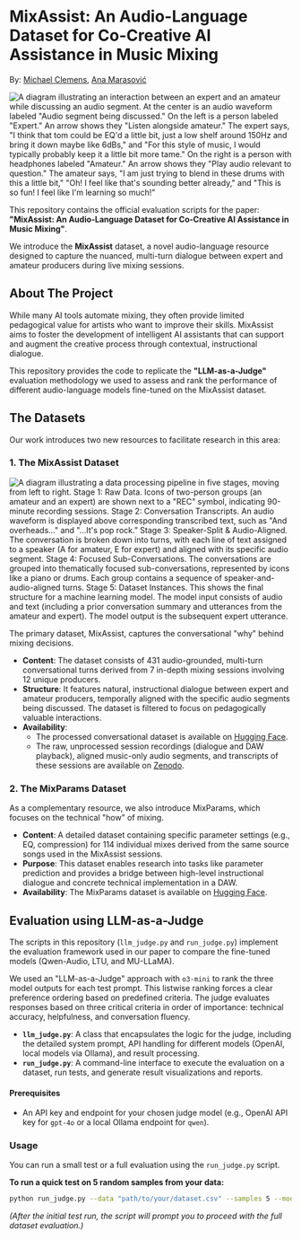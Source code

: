 # MixAssist: An Audio-Language Dataset for Co-Creative AI Assistance in Music Mixing

By: [Michael Clemens](https://mclem.in), [Ana Marasović](https://www.anamarasovic.com)

![A diagram illustrating an interaction between an expert and an amateur while discussing an audio segment. At the center is an audio waveform labeled "Audio segment being discussed." On the left is a person labeled "Expert." An arrow shows they "Listen alongside amateur." The expert says, "I think that tom could be EQ'd a little bit, just a low shelf around 150Hz and bring it down maybe like 6dBs," and "For this style of music, I would typically probably keep it a little bit more tame."
On the right is a person with headphones labeled "Amateur." An arrow shows they "Play audio relevant to question." The amateur says, "I am just trying to blend in these drums with this a little bit," "Oh! I feel like that's sounding better already," and "This is so fun! I feel like I'm learning so much!"](imgs/dataset-description.png "Dataset Setup")

This repository contains the official evaluation scripts for the paper: **"MixAssist: An Audio-Language Dataset for Co-Creative AI Assistance in Music Mixing"**.

We introduce the **MixAssist** dataset, a novel audio-language resource designed to capture the nuanced, multi-turn dialogue between expert and amateur producers during live mixing sessions.

## About The Project

While many AI tools automate mixing, they often provide limited pedagogical value for artists who want to improve their skills. MixAssist aims to foster the development of intelligent AI assistants that can support and augment the creative process through contextual, instructional dialogue.

This repository provides the code to replicate the **"LLM-as-a-Judge"** evaluation methodology we used to assess and rank the performance of different audio-language models fine-tuned on the MixAssist dataset.

## The Datasets

Our work introduces two new resources to facilitate research in this area:

### 1. The MixAssist Dataset

![A diagram illustrating a data processing pipeline in five stages, moving from left to right. **Stage 1: Raw Data.** Icons of two-person groups (an amateur and an expert) are shown next to a "REC" symbol, indicating 90-minute recording sessions. **Stage 2: Conversation Transcripts.** An audio waveform is displayed above corresponding transcribed text, such as "And overheads..." and "...It's pop rock.” **Stage 3: Speaker-Split & Audio-Aligned.** The conversation is broken down into turns, with each line of text assigned to a speaker (A for amateur, E for expert) and aligned with its specific audio segment. **Stage 4: Focused Sub-Conversations.** The conversations are grouped into thematically focused sub-conversations, represented by icons like a piano or drums. Each group contains a sequence of speaker-and-audio-aligned turns. **Stage 5: Dataset Instances.** This shows the final structure for a machine learning model. The model input consists of audio and text (including a prior conversation summary and utterances from the amateur and expert). The model output is the subsequent expert utterance.](imgs/data-flow.png "Data Flow")

The primary dataset, MixAssist, captures the conversational "why" behind mixing decisions.

- **Content**: The dataset consists of 431 audio-grounded, multi-turn conversational turns derived from 7 in-depth mixing sessions involving 12 unique producers.
- **Structure**: It features natural, instructional dialogue between expert and amateur producers, temporally aligned with the specific audio segments being discussed. The dataset is filtered to focus on pedagogically valuable interactions.
- **Availability**:
  - The processed conversational dataset is available on [Hugging Face](https://huggingface.co/datasets/mclemcrew/MixAssist).
  - The raw, unprocessed session recordings (dialogue and DAW playback), aligned music-only audio segments, and transcripts of these sessions are available on [Zenodo](https://zenodo.org/records/15848443).

### 2. The MixParams Dataset

As a complementary resource, we also introduce MixParams, which focuses on the technical "how" of mixing.

- **Content**: A detailed dataset containing specific parameter settings (e.g., EQ, compression) for 114 individual mixes derived from the same source songs used in the MixAssist sessions.
- **Purpose**: This dataset enables research into tasks like parameter prediction and provides a bridge between high-level instructional dialogue and concrete technical implementation in a DAW.
- **Availability**: The MixParams dataset is available on [Hugging Face](https://huggingface.co/datasets/mclemcrew/MixParams).

## Evaluation using LLM-as-a-Judge

The scripts in this repository (`llm_judge.py` and `run_judge.py`) implement the evaluation framework used in our paper to compare the fine-tuned models (Qwen-Audio, LTU, and MU-LLaMA).

We used an "LLM-as-a-Judge" approach with `o3-mini` to rank the three model outputs for each test prompt. This listwise ranking forces a clear preference ordering based on predefined criteria. The judge evaluates responses based on three critical criteria in order of importance: technical accuracy, helpfulness, and conversation fluency.

- **`llm_judge.py`**: A class that encapsulates the logic for the judge, including the detailed system prompt, API handling for different models (OpenAI, local models via Ollama), and result processing.
- **`run_judge.py`**: A command-line interface to execute the evaluation on a dataset, run tests, and generate result visualizations and reports.

#### Prerequisites

- An API key and endpoint for your chosen judge model (e.g., OpenAI API key for `gpt-4o` or a local Ollama endpoint for `qwen`).

### Usage

You can run a small test or a full evaluation using the `run_judge.py` script.

**To run a quick test on 5 random samples from your data:**

```sh
python run_judge.py --data "path/to/your/dataset.csv" --samples 5 --model "gpt-4o"
```

_(After the initial test run, the script will prompt you to proceed with the full dataset evaluation.)_

<!-- #### How to Cite
If you use the MixAssist or MixParams dataset, please cite our paper:

@inproceedings{anonymous2025mixassist,
    title={{MixAssist: An Audio-Language Dataset for Co-Creative AI Assistance in Music Mixing}},
    author={Anonymous},
    booktitle={Under review as a conference paper at COLM 2025},
    year={2025},
    url={https://your_paper_link_here}
} -->
